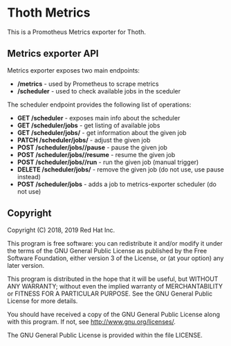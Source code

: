 # Thoth Metrics

This is a Promotheus Metrics exporter for Thoth.

## Metrics exporter API

Metrics exporter exposes two main endpoints:

  * **/metrics** - used by Prometheus to scrape metrics
  * **/scheduler** - used to check available jobs in the sceduler

The scheduler endpoint provides the following list of operations:

  * **GET /scheduler** - exposes main info about the scheduler
  * **GET /scheduler/jobs** - get listing of available jobs
  * **GET /scheduler/jobs/<job-id>** - get information about the given job
  * **PATCH /scheduler/jobs/<job-id>** - adjust the given job
  * **POST /scheduler/jobs/<job-id>/pause** - pause the given job
  * **POST /scheduler/jobs/<job-id>/resume** - resume the given job
  * **POST /scheduler/jobs/<job-id>/run** - run the given job (manual trigger)
  * **DELETE /scheduler/jobs/<job-id>** - remove the given job (do not use, use pause instead)
  * **POST /scheduler/jobs** - adds a job to metrics-exporter scheduler (do not use)

## Copyright

Copyright (C) 2018, 2019 Red Hat Inc.

This program is free software: you can redistribute it and/or modify
it under the terms of the GNU General Public License as published by
the Free Software Foundation, either version 3 of the License, or
(at your option) any later version.

This program is distributed in the hope that it will be useful,
but WITHOUT ANY WARRANTY; without even the implied warranty of
MERCHANTABILITY or FITNESS FOR A PARTICULAR PURPOSE. See the
GNU General Public License for more details.

You should have received a copy of the GNU General Public License
along with this program. If not, see <http://www.gnu.org/licenses/>.

The GNU General Public License is provided within the file LICENSE.
